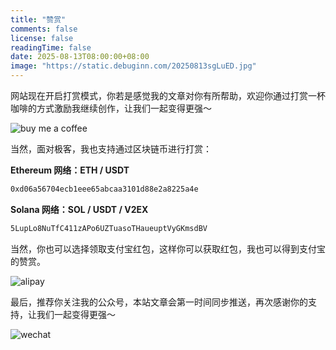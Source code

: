 ```yaml
---
title: "赞赏"
comments: false
license: false
readingTime: false
date: 2025-08-13T08:00:00+08:00
image: "https://static.debuginn.com/20250813sgLuED.jpg"
---
```


网站现在开启打赏模式，你若是感觉我的文章对你有所帮助，欢迎你通过打赏一杯咖啡的方式激励我继续创作，让我们一起变得更强～

![buy me a coffee](https://static.debuginn.com/20250807C6FEAA.png)

当然，面对极客，我也支持通过区块链币进行打赏：

**Ethereum 网络：ETH / USDT**

```bash
0xd06a56704ecb1eee65abcaa3101d88e2a8225a4e
```

**Solana 网络：SOL / USDT / V2EX**

```bash
5LupLo8NuTfC411zAPo6UZTuasoTHaueuptVyGKmsdBV
```

当然，你也可以选择领取支付宝红包，这样你可以获取红包，我也可以得到支付宝的赞赏。

![alipay](https://static.debuginn.com/20250905zRtdBM.png)

最后，推荐你关注我的公众号，本站文章会第一时间同步推送，再次感谢你的支持，让我们一起变得更强～

![wechat](https://static.debuginn.com/202302202248422.png)